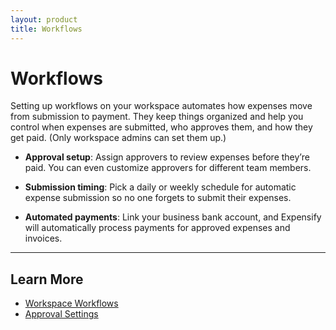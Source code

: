 ```yaml
---
layout: product
title: Workflows
---
```


# Workflows

Setting up workflows on your workspace automates how expenses move from submission to payment. They keep things organized and help you control when expenses are submitted, who approves them, and how they get paid. (Only workspace admins can set them up.)

- **Approval setup**: Assign approvers to review expenses before they’re paid. You can even customize approvers for different team members.

- **Submission timing**: Pick a daily or weekly schedule for automatic expense submission so no one forgets to submit their expenses. 

- **Automated payments**: Link your business bank account, and Expensify will automatically process payments for approved expenses and invoices.

---

## Learn More

- [Workspace Workflows](https://help.expensify.com/articles/new-expensify/workspaces/Workspace-Workflows)
- [Approval Settings](https://help.expensify.com/articles/new-expensify/workspaces/Add-Approvals)
